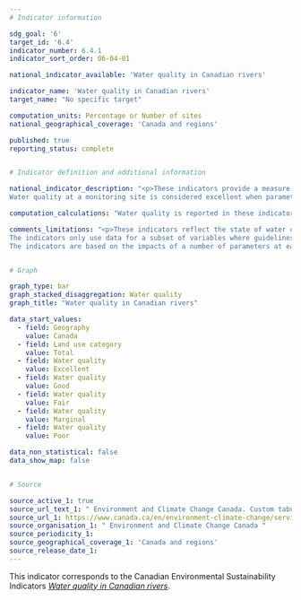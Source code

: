 ```yaml
---
# Indicator information

sdg_goal: '6'
target_id: '6.4'
indicator_number: 6.4.1
indicator_sort_order: 06-04-01

national_indicator_available: 'Water quality in Canadian rivers'

indicator_name: 'Water quality in Canadian rivers'
target_name: "No specific target"

computation_units: Percentage or Number of sites
national_geographical_coverage: 'Canada and regions'

published: true
reporting_status: complete


# Indicator definition and additional information

national_indicator_description: "<p>These indicators provide a measure of the ability of river water across Canada to support plants and animals. At each monitoring site, specific water quality data are compared to water quality guidelines to create a rating for the site. If measured water quality remains within the guidelines, it can maintain a healthy ecosystem.<br><br>
Water quality at a monitoring site is considered excellent when parameters in a river almost always meet their guidelines. Conversely, water quality is rated poor when parameters usually do not meet their guidelines, sometimes by a wide margin. <em>Environment and Climate Change Canada (ECCC)</em></p>"

computation_calculations: "Water quality is reported in these indicators by measuring a number of chemical and physical properties (parameters) in water. The results for each parameter are compared to its water quality guideline. <em>(ECCC)</em>"

comments_limitations: "<p>These indicators reflect the state of water quality in rivers in southern Canada. Northern Canada is under-represented.<br><br>
The indicators only use data for a subset of variables where guidelines exist. They do not cover all potential water quality issues in Canada.<br><br>
The indicators are based on the impacts of a number of parameters at each site. These concentrations do not show the effect of spills or other transient events unless samples were collected right after the spill happened or their effect on water quality is long-lasting. <em>(ECCC)</em></p>"


# Graph

graph_type: bar
graph_stacked_disaggregation: Water quality
graph_title: "Water quality in Canadian rivers"

data_start_values:
  - field: Geography
    value: Canada
  - field: Land use category
    value: Total
  - field: Water quality
    value: Excellent
  - field: Water quality
    value: Good
  - field: Water quality
    value: Fair
  - field: Water quality
    value: Marginal
  - field: Water quality
    value: Poor

data_non_statistical: false
data_show_map: false


# Source

source_active_1: true
source_url_text_1: " Environment and Climate Change Canada. Custom tabulation"
source_url_1: https://www.canada.ca/en/environment-climate-change/services/environmental-indicators/water-quality-canadian-rivers.html
source_organisation_1: " Environment and Climate Change Canada "
source_periodicity_1: 
source_geographical_coverage_1: 'Canada and regions'
source_release_date_1: 
---
```

This indicator corresponds to the Canadian Environmental Sustainability Indicators <a href="https://www.canada.ca/en/environment-climate-change/services/environmental-indicators/water-quality-canadian-rivers.html"> <em>Water quality in Canadian rivers</em></a>.
